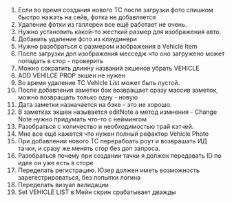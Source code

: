 1. Если во время создания нового ТС после загрузки фото слишком быстро нажать на сейв, фотка не добавляется
3. Удаление фотки из галлереи все ещё работает не очень.
6. Нужно установить какой-то жесткий размер для изображения авто.
7. Добавить удаление фото из клаудинери
8. Нужно разобраться с размером изображения в Vehicle Item
10. После загрузки доп изображения месседж что оно загружено может попадать в стор - проверить
11. Можно сократить длинну названий экшенов убрать VEHICLE
12. ADD VEHILCE PROP экшен не нужен
12. Во время удаление ТС Vehicle List может быть пустой.
13. После добавления заметки бэк возвращает сразу массив заметок, можно возвращать только одну - новую
14. Дата заметки назначается на бэке - это не хорошо.
15. В заметках экшен называется editNote а метод измнения - Change Note нужно придумать что-то с неймингом
16. Разобраться с количество и необходимостью трай кэтчей.
17. Мне все ещё кажется что нужен полный рефактор Vehicle Photo
18. При добавлении нового ТС перерабоать роут и возврашать ИД тачки, и сразу же менять стор без доп запроса.
19. Разобраться почему при создании тачки я должен передавать ID по идее он уже есть в сторе
20. Переделать регистрацию. Юзер должен иметь возможность зарегестрироваться, без попытки логина
21. Переделать визуал валидации
22. Set VEHICLE LIST в Мейн скрин срабатывает дважды